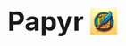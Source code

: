 <h1 style="font-size: 3rem; line-height: 100%;">
    <span>Papyr</span>
    <img
        src="./assets/papyr_logo.webp"
        style="width: 1em; height: auto; display: inline-block; vertical-align: bottom;"
        alt="Papyr's logo"
    >
</h1>
